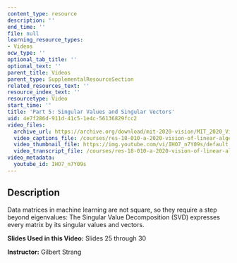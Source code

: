 ```yaml
---
content_type: resource
description: ''
end_time: ''
file: null
learning_resource_types:
- Videos
ocw_type: ''
optional_tab_title: ''
optional_text: ''
parent_title: Videos
parent_type: SupplementalResourceSection
related_resources_text: ''
resource_index_text: ''
resourcetype: Video
start_time: ''
title: 'Part 5: Singular Values and Singular Vectors'
uid: 4e7f286d-911d-41c5-1e4c-56136829fcc2
video_files:
  archive_url: https://archive.org/download/mit-2020-vision/MIT_2020_Vision_Part_5_300k.mp4
  video_captions_file: /courses/res-18-010-a-2020-vision-of-linear-algebra-spring-2020/6722e9880c33549d982781cb4bcb3ad7_IHO7_n7Y09s.vtt
  video_thumbnail_file: https://img.youtube.com/vi/IHO7_n7Y09s/default.jpg
  video_transcript_file: /courses/res-18-010-a-2020-vision-of-linear-algebra-spring-2020/99194b291ac8239a570fae0243489684_IHO7_n7Y09s.pdf
video_metadata:
  youtube_id: IHO7_n7Y09s
---
```


Description
-----------

Data matrices in machine learning are not square, so they require a step beyond eigenvalues: The Singular Value Decomposition (SVD) expresses every matrix by its singular values and vectors.

**Slides Used in this Video:** Slides 25 through 30

**Instructor:** Gilbert Strang



